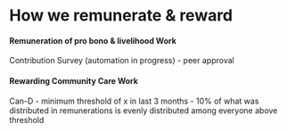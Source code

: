 # How we remunerate & reward

#### Remuneration of pro bono & livelihood Work

Contribution Survey (automation in progress) - peer approval&#x20;

#### Rewarding Community Care Work

Can-D - minimum threshold of x in last 3 months - 10% of what was distributed in remunerations is evenly distributed among everyone above threshold
